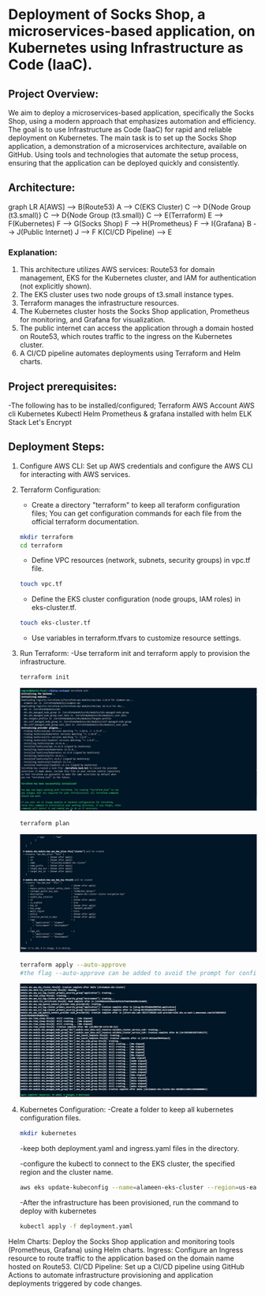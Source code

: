 # Deployment of Socks Shop, a microservices-based application, on Kubernetes using Infrastructure as Code (IaaC).

## Project Overview:
We aim to deploy a microservices-based application, specifically the Socks Shop, using a modern approach that emphasizes automation and efficiency. The goal is to use Infrastructure as Code (IaaC) for rapid and reliable deployment on Kubernetes.
The main task is to set up the Socks Shop application, a demonstration of a microservices architecture, available on GitHub. Using tools and technologies that automate the setup process, ensuring that the application can be deployed quickly and consistently.

## Architecture:

graph LR
A[AWS] --> B(Route53)
A --> C(EKS Cluster)
    C --> D{Node Group (t3.small)}
    C --> D{Node Group (t3.small)}
C --> E(Terraform)
E --> F(Kubernetes)
F --> G(Socks Shop)
F --> H{Prometheus}
F --> I{Grafana}
B --> J(Public Internet)
J --> F
K(CI/CD Pipeline) --> E

### Explanation:

1. This architecture utilizes AWS services: Route53 for domain management, EKS for the Kubernetes cluster, and IAM for authentication (not explicitly shown).
2. The EKS cluster uses two node groups of t3.small instance types.
3. Terraform manages the infrastructure resources.
4. The Kubernetes cluster hosts the Socks Shop application, Prometheus for monitoring, and Grafana for visualization.
5. The public internet can access the application through a domain hosted on Route53, which routes traffic to the ingress on the Kubernetes cluster.
6. A CI/CD pipeline automates deployments using Terraform and Helm charts.

## Project prerequisites:

-The following has to be installed/configured;
Terraform
AWS Account
AWS cli
Kubernetes
Kubectl
Helm
Prometheus & grafana installed with helm 
ELK Stack
Let's Encrypt

## Deployment Steps:
1. Configure AWS CLI: Set up AWS credentials and configure the AWS CLI for interacting with AWS services.

2. Terraform Configuration:
    - Create a directory "terraform" to keep all teraform configuration files;
    You can get configuration commands for each file from the official terraform documentation.

    ```bash
    mkdir terraform
    cd terraform
    ```
    - Define VPC resources (network, subnets, security groups) in vpc.tf file.

    ```bash
    touch vpc.tf
    ```
    - Define the EKS cluster configuration (node groups, IAM roles) in eks-cluster.tf.

    ```bash
    touch eks-cluster.tf
    ```

    - Use variables in terraform.tfvars to customize resource settings.

3. Run Terraform: 
    -Use terraform init and terraform apply to provision the infrastructure.
    ```bash
    terraform init
    ```
    ![terraform init](images/terrafrom-init-img.jpg)
    
     ```bash
    terraform plan
    ```
    ![terraform init](images/terrafrom-plan-img.jpg)

     ```bash
    terraform apply --auto-approve
    #the flag --auto-approve can be added to avoid the prompt for confirmation.
    ```
    ![terraform init](images/terraform-apply-img.jpg)

4. Kubernetes Configuration:
    -Create a folder to keep all kubernetes configuration files.

     ```bash
    mkdir kubernetes
    ```
    -keep both deployment.yaml and ingress.yaml files in the directory.

    -configure the kubectl to connect to the EKS cluster, the specified region and the cluster name.
      ```bash
    aws eks update-kubeconfig --name=alameen-eks-cluster --region=us-east-1
    ```
    -After the infrastructure has been provisioned, run the command to deploy with kubernetes

     ```bash
    kubectl apply -f deployment.yaml
    ```

Helm Charts: Deploy the Socks Shop application and monitoring tools (Prometheus, Grafana) using Helm charts.
Ingress: Configure an Ingress resource to route traffic to the application based on the domain name hosted on Route53.
CI/CD Pipeline: Set up a CI/CD pipeline using GitHub Actions to automate infrastructure provisioning and application deployments triggered by code changes.

